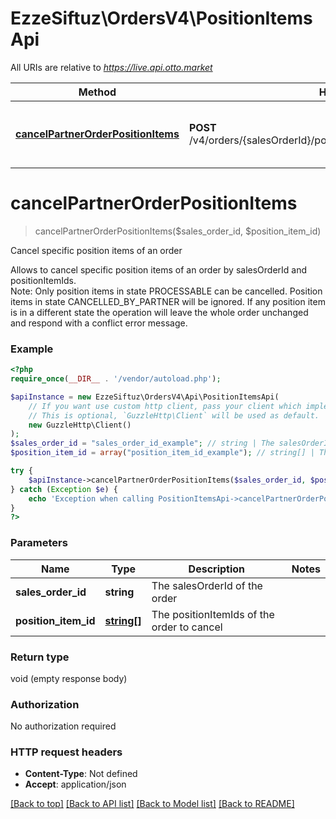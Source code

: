 # EzzeSiftuz\OrdersV4\PositionItemsApi

All URIs are relative to *https://live.api.otto.market*

Method | HTTP request | Description
------------- | ------------- | -------------
[**cancelPartnerOrderPositionItems**](PositionItemsApi.md#cancelpartnerorderpositionitems) | **POST** /v4/orders/{salesOrderId}/positionItems/{positionItemId}/cancellation | Cancel specific position items of an order

# **cancelPartnerOrderPositionItems**
> cancelPartnerOrderPositionItems($sales_order_id, $position_item_id)

Cancel specific position items of an order

Allows to cancel specific position items of an order by salesOrderId and positionItemIds.<br>Note: Only position items in state PROCESSABLE can be cancelled. Position items in state CANCELLED_BY_PARTNER will be ignored. If any position item is in a different state the operation will leave the whole order unchanged and respond with a conflict error message.

### Example
```php
<?php
require_once(__DIR__ . '/vendor/autoload.php');

$apiInstance = new EzzeSiftuz\OrdersV4\Api\PositionItemsApi(
    // If you want use custom http client, pass your client which implements `GuzzleHttp\ClientInterface`.
    // This is optional, `GuzzleHttp\Client` will be used as default.
    new GuzzleHttp\Client()
);
$sales_order_id = "sales_order_id_example"; // string | The salesOrderId of the order
$position_item_id = array("position_item_id_example"); // string[] | The positionItemIds of the order to cancel

try {
    $apiInstance->cancelPartnerOrderPositionItems($sales_order_id, $position_item_id);
} catch (Exception $e) {
    echo 'Exception when calling PositionItemsApi->cancelPartnerOrderPositionItems: ', $e->getMessage(), PHP_EOL;
}
?>
```

### Parameters

Name | Type | Description  | Notes
------------- | ------------- | ------------- | -------------
 **sales_order_id** | **string**| The salesOrderId of the order |
 **position_item_id** | [**string[]**](../Model/string.md)| The positionItemIds of the order to cancel |

### Return type

void (empty response body)

### Authorization

No authorization required

### HTTP request headers

 - **Content-Type**: Not defined
 - **Accept**: application/json

[[Back to top]](#) [[Back to API list]](../../README.md#documentation-for-api-endpoints) [[Back to Model list]](../../README.md#documentation-for-models) [[Back to README]](../../README.md)

